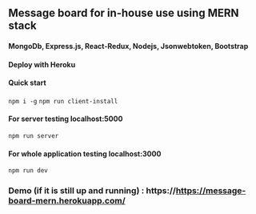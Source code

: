 ## Message board for in-house use using MERN stack 
#### MongoDb, Express.js, React-Redux, Nodejs, Jsonwebtoken, Bootstrap
#### Deploy with Heroku

#### Quick start 
`npm i -g`
`npm run client-install`
#### For server testing localhost:5000
`npm run server`
#### For whole application testing localhost:3000
`npm run dev`
### Demo (if it is still up and running) : https://https://message-board-mern.herokuapp.com/
